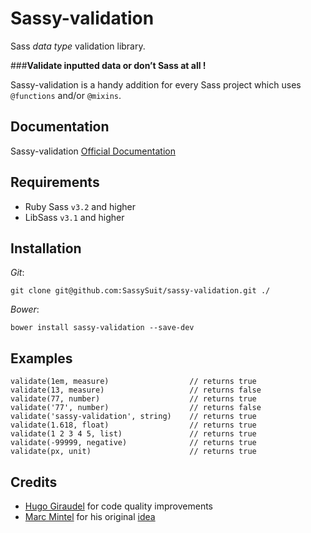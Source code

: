 # Sassy-validation 

Sass _data type_ validation library.

###__Validate inputted data or don’t Sass at all !__

Sassy-validation is a handy addition for every Sass project which uses `@functions` and/or `@mixins`. 

## Documentation

Sassy-validation [Official Documentation](http://sassysuit.github.io/sassy-validation)

## Requirements

* Ruby Sass `v3.2` and higher 
* LibSass `v3.1` and higher

## Installation

_Git_:

    git clone git@github.com:SassySuit/sassy-validation.git ./

_Bower_:

    bower install sassy-validation --save-dev

## Examples

    validate(1em, measure)                  // returns true
    validate(13, measure)                   // returns false
    validate(77, number)                    // returns true
    validate('77', number)                  // returns false
    validate('sassy-validation', string)    // returns true
    validate(1.618, float)                  // returns true
    validate(1 2 3 4 5, list)               // returns true
    validate(-99999, negative)              // returns true
    validate(px, unit)                      // returns true

## Credits

* [Hugo Giraudel](http://hugogiraudel.com/) for code quality improvements
* [Marc Mintel](https://twitter.com/marcmintel) for his original [idea](https://medium.com/@marcmintel/validating-parameters-in-sass-a0cac60c6222
)
